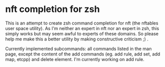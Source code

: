 # nft completion for zsh


This is an attempt to create zsh command completion for nft (the nftables user space utility). As I'm neither an expert in nft nor an expert in zsh, this simply works but may seem awful to experts of these domains. So please help me make this a better utility by making constructive criticism ;) .

Currently implemented subcommands: all commands listed in the man page, except the content of the add commands (eg. add rule, add set, add map, etcpp) and delete element. I'm currently working on add rule.


